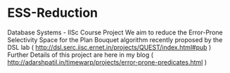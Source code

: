 ESS-Reduction
=============

Database Systems - IISc Course Project
We aim to reduce the Error-Prone Selectivity Space for the Plan Bouquet algorithm recently proposed by the DSL lab ( http://dsl.serc.iisc.ernet.in/projects/QUEST/index.html#pub )
Further Details of this project are here in my blog ( http://adarshpatil.in/timewarp/projects/error-prone-predicates.html )
